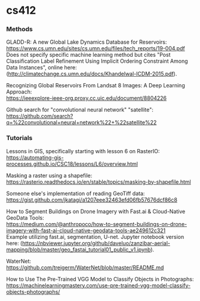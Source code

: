 # cs412

### Methods

GLADD-R: A new Global Lake Dynamics Database for Reservoirs:  
https://www.cs.umn.edu/sites/cs.umn.edu/files/tech_reports/19-004.pdf  
Does not specify specific machine learning method but cites "Post Classification Label Refinement Using Implicit
Ordering Constraint Among Data Instances", online here: (http://climatechange.cs.umn.edu/docs/Khandelwal-ICDM-2015.pdf).

Recognizing Global Reservoirs From Landsat 8 Images: A Deep Learning Approach:  
https://ieeexplore-ieee-org.proxy.cc.uic.edu/document/8804226

Github search for "convolutional neural network" "satellite":  
https://github.com/search?q=%22convolutional+neural+network%22+%22satellite%22

### Tutorials

Lessons in GIS, specifically starting with lesson 6 on RasterIO:  
https://automating-gis-processes.github.io/CSC18/lessons/L6/overview.html

Masking a raster using a shapefile:  
https://rasterio.readthedocs.io/en/stable/topics/masking-by-shapefile.html

Someone else's implementation of reading GeoTiff data:  
https://gist.github.com/jkatagi/a1207eee32463efd06fb57676dcf86c8

How to Segment Buildings on Drone Imagery with Fast.ai & Cloud-Native GeoData Tools:  
https://medium.com/@anthropoco/how-to-segment-buildings-on-drone-imagery-with-fast-ai-cloud-native-geodata-tools-ae249612c321  
Example utilizing fast.ai, segmentation, U-net. Jupyter notebook version here: (https://nbviewer.jupyter.org/github/daveluo/zanzibar-aerial-mapping/blob/master/geo_fastai_tutorial01_public_v1.ipynb).

WaterNet:  
https://github.com/treigerm/WaterNet/blob/master/README.md

How to Use The Pre-Trained VGG Model to Classify Objects in Photographs:  
https://machinelearningmastery.com/use-pre-trained-vgg-model-classify-objects-photographs/
